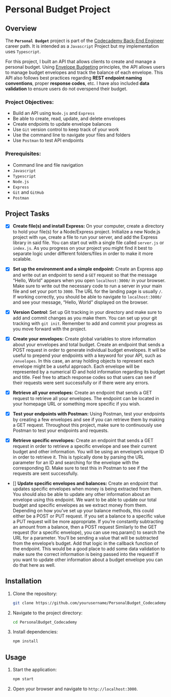 # Personal Budget Project

## Overview

The **`Personal Budget`** project is part of the [Codecademy Back-End Engineer](https://www.codecademy.com/journeys/back-end-engineer/paths/becj-22-back-end-development/tracks/becj-22-personal-budget-i/) career path. It is intended as a `Javascript` Project but my implementation uses `Typescript`.

For this project, I built an API that allows clients to create and manage a personal budget. Using [Envelope Budgeting](https://www.thebalance.com/what-is-envelope-budgeting-1293682) principles, the API allows users to manage budget envelopes and track the balance of each envelope. This API also follows best practices regarding **REST endpoint naming conventions**, proper **response codes**, etc. I have also included **data validation** to ensure users do not overspend their budget.

### Project Objectives:

- Build an API using `Node.js` and `Express`
- Be able to create, read, update, and delete envelopes
- Create endpoints to update envelope balances
- Use `Git` version control to keep track of your work
- Use the command line to navigate your files and folders
- Use `Postman` to test API endpoints

### Prerequisites:

- Command line and file navigation
- `Javascript`
- `Typescript`
- `Node.js`
- `Express`
- `Git` and `GitHub`
- `Postman`

## Project Tasks

- [x] **Create file(s) and install Express:** On your computer, create a directory to hold your file(s) for a Node/Express project. Initialize a new Node.js project with `npm`, create a file to run your server, and add the Express library in said file.
      You can start out with a single file called `server.js` or `index.js`. As you progress on your project you might find it best to separate logic under different folders/files in order to make it more scalable.

- [x] **Set up the environment and a simple endpoint:**
      Create an Express app and write out an endpoint to send a `GET` request so that the message “Hello, World” appears when you open `localhost:3000/` in your browser.
      Make sure to write out the necessary code to run a server in your main file and set your port to `3000`. The URL for the landing page is usually `/`. If working correctly, you should be able to navigate to `localhost:3000/` and see your message, “Hello, World” displayed on the browser.

- [x] **Version Control**:
      Set up Git tracking in your directory and make sure to add and commit changes as you make them.
      You can set up your git tracking with `git init`. Remember to add and commit your progress as you move forward with the project.

- [x] **Create your envelopes:**
      Create global variables to store information about your envelopes and total budget. Create an endpoint that sends a POST request in order to generate individual budget envelopes.
      It will be useful to prepend your endpoints with a keyword for your API, such as `/envelopes`. In this case, an array holding objects to represent each envelope might be a useful approach. Each envelope will be represented by a numerical ID and hold information regarding its budget and title.
      Feel free to attach response codes so that users can see if their requests were sent successfully or if there were any errors.

- [x] **Retrieve all your envelopes:** Create an endpoint that sends a GET request to retrieve all your envelopes. The endpoint can be located in your homepage URL or something more specific if you wish.

- [x] **Test your endpoints with Postman:**
      Using Postman, test your endpoints by creating a few envelopes and see if you can retrieve them by making a GET request. Throughout this project, make sure to continuously use Postman to test your endpoints and requests.

- [x] **Retrieve specific envelopes:**
      Create an endpoint that sends a GET request in order to retrieve a specific envelope and see their current budget and other information.
      You will be using an envelope’s unique ID in order to retrieve it. This is typically done by parsing the URL parameter for an ID and searching for the envelope with the corresponding ID.
      Make sure to test this in Postman to see if the requests are sent successfully.

- [] **Update specific envelopes and balances:**
  Create an endpoint that updates specific envelopes when money is being extracted from them. You should also be able to update any other information about an envelope using this endpoint.
  We want to be able to update our total budget and specific envelopes as we extract money from them.
  Depending on how you’ve set up your balance methods, this could either be a POST or PUT request. If you set a balance to a specific value a PUT request will be more appropriate. If you’re constantly subtracting an amount from a balance, then a POST request
  Similarly to the GET request (for a specific envelope), you can use req.param() to search the URL for a parameter. You’ll be sending a value that will be subtracted from the envelope’s budget. Add that logic in the callback function of the endpoint.
  This would be a good place to add some data validation to make sure the correct information is being passed into the request!
  If you want to update other information about a budget envelope you can do that here as well.

## Installation

1. Clone the repository:
   ```bash
   git clone https://github.com/yourusername/PersonalBudget_Codecademy.git
   ```
2. Navigate to the project directory:
   ```bash
   cd PersonalBudget_Codecademy
   ```
3. Install dependencies:
   ```bash
   npm install
   ```

## Usage

1. Start the application:
   ```bash
   npm start
   ```
2. Open your browser and navigate to `http://localhost:3000`.
